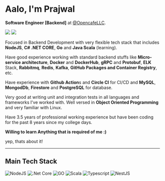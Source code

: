 <h1>Aalo, I'm Prajwal</h1>

**Software Engineer [Backend]** at [@OpencafeLLC](https://opencafe.io).

<a href="https://www.linkedin.com/in/prajwal98/"><img src="https://img.shields.io/badge/linkedin-0077B5.svg?style=for-the-badge&logo=linkedin&logoColor=white"></a>
<a href="mailto:pjmessi25@icloud.com"><img src="https://img.shields.io/badge/e‑mail-D14836.svg?style=for-the-badge&logo=GMail&logoColor=white"></a>

Focused in Backend Development with very flexible tech stack that includes **NodeJS**, **C# .NET CORE**, **Go** and **Java Scala** (learning).

Have good experience working with standard backend stuffs like **Micro-service architecture**, **Docker** and **DockerHub**, **gRPC** and **Protobuf**, **ELK** Stack, **Rabbitmq**, **Redis**, **Kafka**, **GitHub Packages and Container Registry**, etc.

Have experience with **Github Action**s and **Circle CI** for CI/CD and **MySQL**, **MongodDb**, **Firestore** and **PostgreSQL** for database.

Very good at writing unit and integration tests in all languages and frameworks I've worked with.
Well versed in **Object Oriented Programming** and very familiar with Linux.

Have 3.5 years of professional working experience but have been coding for the past 8 years since my college days.

**Willing to learn Anything that is required of me :)**

yep, thats about it!

---

## Main Tech Stack


![NodeJS](https://img.shields.io/badge/Node.js-339933.svg?style=for-the-badge&logo=nodedotjs&logoColor=white)
![.Net Core](https://img.shields.io/badge/.NET-512BD4.svg?style=for-the-badge&logo=dotnet&logoColor=white)
![GO](https://img.shields.io/badge/Go-00ADD8.svg?style=for-the-badge&logo=Go&logoColor=white)
![Scala](https://img.shields.io/badge/Scala-DC322F.svg?style=for-the-badge&logo=Scala&logoColor=white)
![Typescript](https://img.shields.io/badge/TypeScript-3178C6.svg?style=for-the-badge&logo=TypeScript&logoColor=white)
![NestJS](https://img.shields.io/badge/NestJS-E0234E.svg?style=for-the-badge&logo=NestJS&logoColor=white)
